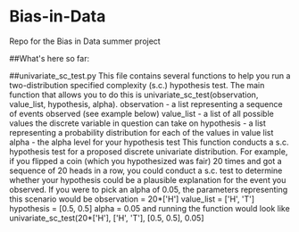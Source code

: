 # Bias-in-Data
Repo for the Bias in Data summer project

##What's here so far:

##univariate_sc_test.py
This file contains several functions to help you run a two-distribution specified complexity (s.c.) hypothesis test.
The main function that allows you to do this is univariate_sc_test(observation, value_list, hypothesis, alpha).
  observation - a list representing a sequence of events observed (see example below)
  value_list - a list of all possible values the discrete variable in question can take on
  hypothesis - a list representing a probability distribution for each of the values in value list
  alpha - the alpha level for your hypothesis test
This function conducts a s.c. hypothesis test for a proposed discrete univariate distribution. For example, if you flipped a coin (which you hypothesized was fair) 20 times and got a sequence of 20 heads in a row, you could conduct a s.c. test to determine whether your hypothesis could be a plausible explanation for the event you observed. If you were to pick an alpha of 0.05, the parameters representing this scenario would be 
  observation = 20*['H']
  value_list = ['H', 'T']
  hypothesis = [0.5, 0.5]
  alpha = 0.05
and running the function would look like
  univariate_sc_test(20*['H'], ['H', 'T'], [0.5, 0.5], 0.05]
